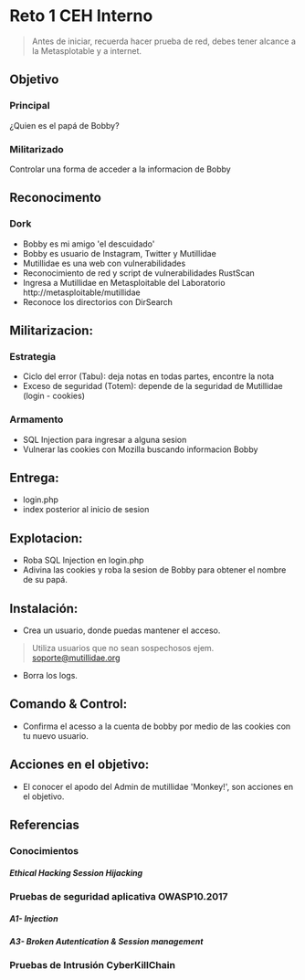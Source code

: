# Reto 1 CEH Interno

> Antes de iniciar, recuerda hacer prueba de red, debes tener alcance a la Metasplotable y a internet.

## Objetivo
### Principal
¿Quien es el papá de Bobby?
### Militarizado
Controlar una forma de acceder a la informacion de Bobby

## Reconocimento
### Dork
- Bobby es mi amigo 'el descuidado'
- Bobby es usuario de Instagram, Twitter y Mutillidae 
- Mutillidae es una web con vulnerabilidades
- Reconocimiento de red y script de vulnerabilidades RustScan 
- Ingresa a Mutillidae en Metasploitable del Laboratorio http://metasploitable/mutillidae
- Reconoce los directorios con DirSearch

## Militarizacion:
### Estrategia
- Ciclo del error (Tabu): deja notas en todas partes, encontre la nota 
- Exceso de seguridad (Totem): depende de la seguridad de Mutillidae (login - cookies)

### Armamento
- SQL Injection para ingresar a alguna sesion
- Vulnerar las cookies con Mozilla buscando informacion Bobby

## Entrega:
- login.php
- index posterior al inicio de sesion

## Explotacion:
- Roba SQL Injection en login.php
- Adivina las cookies y roba la sesion de Bobby para obtener el nombre de su papá.
	
## Instalación:
- Crea un usuario, donde puedas mantener el acceso.
> Utiliza usuarios que no sean sospechosos ejem. soporte@mutillidae.org
- Borra los logs.
	
## Comando & Control:
- Confirma el acesso a la cuenta de bobby por medio de las cookies con tu nuevo usuario.
		
## Acciones en el objetivo:
- El conocer el apodo del Admin de mutillidae 'Monkey!', son acciones en el objetivo.

## Referencias

### Conocimientos 
##### Ethical Hacking Session Hijacking

### Pruebas de seguridad aplicativa OWASP10.2017 
##### A1- Injection 
##### A3- Broken Autentication & Session management

### Pruebas de Intrusión CyberKillChain
